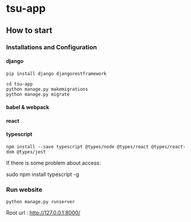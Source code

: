 # tsu-app


## How to start

### Installations and Configuration

#### django

```
pip install django djangorestframework
```

```
cd tsu-app
python manage.py makemigrations
python manage.py migrate
```


#### babel \& webpack


#### react


#### typescript 
```
npm install --save typescript @types/node @types/react @types/react-dom @types/jest
```

If there is some problem about access:

sudo npm install typescript -g


### Run website

```
python manage.py runserver
```

Root url : http://127.0.0.1:8000/